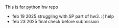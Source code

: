 This is for python hw repo

- feb 19 2025
struggling with SP part of hw3. :( help
- feb 23 2025
final check before submission
